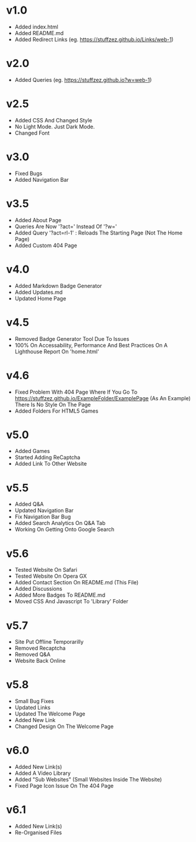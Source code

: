 # v1.0
- Added index.html
- Added README.md
- Added Redirect Links (eg. https://stuffzez.github.io/Links/web-1)

# v2.0
- Added Queries (eg. https://stuffzez.github.io?w=web-1)

# v2.5
- Added CSS And Changed Style
- No Light Mode. Just Dark Mode.
- Changed Font

# v3.0
- Fixed Bugs
- Added Navigation Bar

# v3.5
- Added About Page
- Queries Are Now '?act=' Instead Of '?w='
- Added Query '?act=rl-1' : Reloads The Starting Page (Not The Home Page)
- Added Custom 404 Page

# v4.0
- Added Markdown Badge Generator
- Added Updates.md
- Updated Home Page

# v4.5
- Removed Badge Generator Tool Due To Issues
- 100% On Accessability, Performance And Best Practices On A Lighthouse Report On 'home.html'

# v4.6
- Fixed Problem With 404 Page Where If You Go To https://stuffzez.github.io/ExampleFolder/ExamplePage (As An Example) There Is No Style On The Page
- Added Folders For HTML5 Games

# v5.0
- Added Games
- Started Adding ReCaptcha
- Added Link To Other Website

# v5.5
- Added Q&A
- Updated Navigation Bar
- Fix Navigation Bar Bug
- Added Search Analytics On Q&A Tab
- Working On Getting Onto Google Search

# v5.6
- Tested Website On Safari
- Tested Website On Opera GX
- Added Contact Section On README.md (This File)
- Added Discussions
- Added More Badges To README.md
- Moved CSS And Javascript To 'Library' Folder

# v5.7
- Site Put Offline Temporarilly
- Removed Recaptcha
- Removed Q&A
- Website Back Online

# v5.8
- Small Bug Fixes
- Updated Links
- Updated The Welcome Page
- Added New Link
- Changed Design On The Welcome Page

# v6.0
- Added New Link(s)
- Added A Video Library
- Added "Sub Websites" (Small Websites Inside The Website)
- Fixed Page Icon Issue On The 404 Page

# v6.1
- Added New Link(s)
- Re-Organised Files